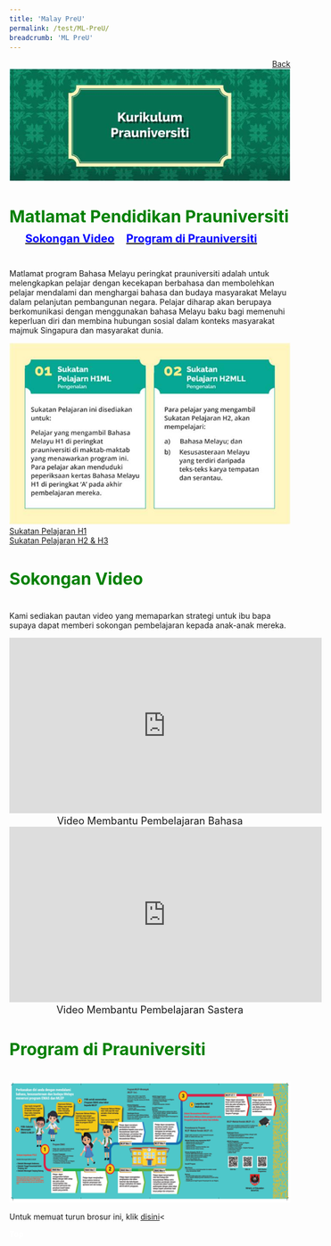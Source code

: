 ```yaml
---
title: 'Malay PreU'
permalink: /test/ML-PreU/
breadcrumb: 'ML PreU'
---
```

<html>
<body>
<style>
 <html>
<body>
<style>
 iframe{
border : 0;
width:80% ;
}
 </style>
</style>
<a href="/gallery/pameran- bahasa- melayu-malay-language-exhibitions-a/moe-curriculum/" style="float:right;">Back</a><br/>
<img src="/images/ML-PreU-Header.jpg">

<h4 style="color:green;font-size:30px;">Matlamat Pendidikan Prauniversiti  &nbsp;  &nbsp; 
<a href="#C1" style="font-size:20px"><span style="color:blue;">Sokongan Video</span></a>&nbsp;&nbsp;
 <a href="#C2" style="font-size:20px"><span style="color:blue;">Program di Prauniversiti
</span></a><br/></h4>
 <p>
 Matlamat program Bahasa Melayu peringkat prauniversiti adalah untuk melengkapkan pelajar dengan kecekapan berbahasa dan membolehkan pelajar mendalami dan menghargai bahasa dan budaya masyarakat Melayu dalam pelanjutan pembangunan negara. Pelajar diharap akan berupaya berkomunikasi dengan menggunakan bahasa Melayu baku bagi memenuhi keperluan diri dan membina hubungan sosial dalam konteks masyarakat majmuk Singapura dan masyarakat dunia.
</p>
<img src="/images/ML-PreU_Syllabus.jpg">
<a href="/Gallery/Annex A -Sukatan-Pelajaran-H1.pdf" target="_blank">Sukatan Pelajaran H1</a><br/>
<a href="/Gallery/Annex B - Sukatan-Pelajaran-H2-&-H3.pdf" target="_blank">Sukatan Pelajaran H2 & H3</a><br/>
<h4 style="color:green;font-size:30px;">Sokongan Video </h4>
 <p>
 Kami sediakan pautan video yang memaparkan strategi untuk ibu bapa supaya dapat memberi sokongan pembelajaran kepada anak-anak mereka.
</p>
<center>
<iframe width="560" height="315" src="https://www.youtube.com/embed/wvuiXKf_bJ4" frameborder="0" allow="accelerometer; autoplay; encrypted-media; gyroscope; picture-in-picture" allowfullscreen></iframe><br/><span style="font-size:18px;">Video Membantu Pembelajaran Bahasa
</span>
 </center>
 <center>
<iframe width="560" height="315" src="https://www.youtube.com/embed/RXaW1jeuEj4" frameborder="0" allow="accelerometer; autoplay; encrypted-media; gyroscope; picture-in-picture" allowfullscreen></iframe><br/><span style="font-size:18px;">Video Membantu Pembelajaran Sastera
</span>
</center>
<h4 style="color:green;font-size:30px;">Program di Prauniversiti</h4>
<img src="/images/ML-PreU-Brosur-Program.png">
<p>Untuk memuat turun brosur ini, klik <a href="/images/ML-PreU-Brosur-Program.png" target="_blank">disini</a><</p>
<div class="btntop"><a href="#top" style="text-decoration:none;"><span style="color:white"><b>Top</b></span></a></div>

